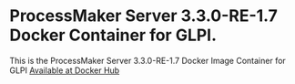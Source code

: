 # ProcessMaker Server 3.3.0-RE-1.7 Docker Container for GLPI.
This is the ProcessMaker Server 3.3.0-RE-1.7 Docker Image Container for GLPI [Available at Docker Hub](https://hub.docker.com/r/wolvverine/processmaker/)

